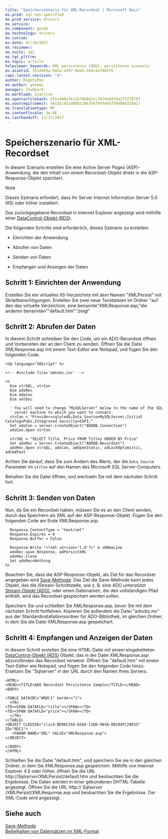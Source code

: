 ```yaml
---
title: "Speicherszenario für XML-Recordset | Microsoft Docs"
ms.prod: sql-non-specified
ms.prod_service: drivers
ms.service: 
ms.component: guide
ms.technology: drivers
ms.custom: 
ms.date: 01/19/2017
ms.reviewer: 
ms.suite: sql
ms.tgt_pltfrm: 
ms.topic: article
helpviewer_keywords: XML persistence [ADO], persistence scenario
ms.assetid: 353d569a-043a-4397-9ee6-564c4af8d5f6
caps.latest.revision: "4"
author: MightyPen
ms.author: genemi
manager: jhubbard
ms.workload: Inactive
ms.openlocfilehash: bfbc480a7b13a7008d2cc7679a5033e2f3270797
ms.sourcegitcommit: 44cd5c651488b5296fb679f6d43f50d068339a27
ms.translationtype: MT
ms.contentlocale: de-DE
ms.lasthandoff: 11/17/2017
---
```

# <a name="xml-recordset-persistence-scenario"></a>Speicherszenario für XML-Recordset
In diesem Szenario erstellen Sie eine Active Server Pages (ASP)-Anwendung, die den Inhalt von einem Recordset-Objekt direkt in die ASP-Response-Objekt speichert.  
  
> [!NOTE]
>  Dieses Szenario erfordert, dass Ihr Server Internet Information Server 5.0 (IIS) oder höher installiert.  
  
 Das zurückgegebene Recordset in Internet Explorer angezeigt wird mithilfe einer [DataControl-Objekt (RDS)](../../../ado/reference/rds-api/datacontrol-object-rds.md).  
  
 Die folgenden Schritte sind erforderlich, dieses Szenario zu erstellen:  
  
-   Einrichten der Anwendung  
  
-   Abrufen von Daten  
  
-   Senden von Daten  
  
-   Empfangen und Anzeigen der Daten  
  
## <a name="step-1-set-up-the-application"></a>Schritt 1: Einrichten der Anwendung  
 Erstellen Sie ein virtuelles IIS-Verzeichnis mit dem Namen "XMLPersist" mit Skriptberechtigungen. Erstellen Sie zwei neue Textdateien im Ordner "auf den das virtuelle Verzeichnis, eine benannte"XMLResponse.asp,"die anderen benannten""default.htm"."zeigt"  
  
## <a name="step-2-get-the-data"></a>Schritt 2: Abrufen der Daten  
 In diesem Schritt schreiben Sie den Code, um ein ADO-Recordset öffnen und Vorbereiten der an den Client zu senden. Öffnen Sie die Datei XMLResponse.asp mit einem Text-Editor wie Notepad, und fügen Sie den folgenden Code.  
  
```  
<%@ language="VBScript" %>  
  
<!-- #include file='adovbs.inc' -->  
  
<%  
  Dim strSQL, strCon  
  Dim adoRec   
  Dim adoCon   
  Dim xmlDoc   
  
  ' You will need to change "MySQLServer" below to the name of the SQL   
  ' server machine to which you want to connect.  
  strCon = "Provider=sqloledb;Data Source=MySQLServer;Initial Catalog=Pubs;Integrated Security=SSPI;"  
  Set adoCon = server.createObject("ADODB.Connection")  
  adoCon.Open strCon  
  
  strSQL = "SELECT Title, Price FROM Titles ORDER BY Price"  
  Set adoRec = Server.CreateObject("ADODB.Recordset")  
  adoRec.Open strSQL, adoCon, adOpenStatic, adLockOptimistic, adCmdText  
```  
  
 Achten Sie darauf, dass Sie zum Ändern des Werts, der die `Data Source` Parameter im `strCon` auf den Namen des Microsoft SQL Server-Computers.  
  
 Behalten Sie die Datei öffnen, und wechseln Sie mit dem nächsten Schritt fort.  
  
## <a name="step-3-send-the-data"></a>Schritt 3: Senden von Daten  
 Nun, da Sie ein Recordset haben, müssen Sie es an den Client senden, durch das Speichern als XML auf der ASP-Response-Objekt. Fügen Sie den folgenden Code am Ende XMLResponse.asp.  
  
```  
  Response.ContentType = "text/xml"  
  Response.Expires = 0  
  Response.Buffer = False  
  
  Response.Write "<?xml version='1.0'?>" & vbNewLine  
  adoRec.save Response, adPersistXML  
  adoRec.Close  
  Set adoRec=Nothing  
%>  
```  
  
 Beachten Sie, dass die ASP-Response-Objekt, als Ziel für das Recordset angegeben wird [Save-Methode](../../../ado/reference/ado-api/save-method.md). Das Ziel die Save-Methode kann jedes Objekt, das die IStream-Schnittstelle, wie z. B. eine ADO unterstützt [Stream-Objekt (ADO)](../../../ado/reference/ado-api/stream-object-ado.md), oder einen Dateinamen, die den vollständigen Pfad enthält, wird das Recordset gespeichert werden sollen.  
  
 Speichern Sie und schließen Sie XMLResponse.asp, bevor Sie mit dem nächsten Schritt fortfahren. Kopieren Sie außerdem die Datei "adovbs.inc" aus der Standardinstallationsordner für ADO-Bibliothek, im gleichen Ordner, in dem Sie die Datei XMLResponse.asp gespeichert.  
  
## <a name="step-4-receive-and-display-the-data"></a>Schritt 4: Empfangen und Anzeigen der Daten  
 In diesem Schritt erstellen Sie eine HTML-Datei mit einem eingebetteten [DataControl-Objekt (RDS)](../../../ado/reference/rds-api/datacontrol-object-rds.md) Objekt, das in der Datei XMLResponse.asp abzurufenden das Recordset verweist. Öffnen Sie "default.htm" mit einem Text-Editor wie Notepad, und fügen Sie den folgenden Code hinzu. Ersetzen Sie "Sqlserver" in der URL durch den Namen Ihres Servers.  
  
```  
<HTML>  
<HEAD><TITLE>ADO Recordset Persistence Sample</TITLE></HEAD>  
<BODY>  
  
<TABLE DATASRC="#RDC1" border="1">  
  <TR>  
<TD><SPAN DATAFLD="title"></SPAN></TD>  
<TD><SPAN DATAFLD="price"></SPAN></TD>  
  </TR>  
</TABLE>  
<OBJECT CLASSID="clsid:BD96C556-65A3-11D0-983A-00C04FC29E33" ID="RDC1">  
   <PARAM NAME="URL" VALUE="XMLResponse.asp">  
</OBJECT>  
  
</BODY>  
</HTML>  
```  
  
 Schließen Sie die Datei "default.htm", und speichern Sie sie in den gleichen Ordner, in dem Sie XMLResponse.asp gespeichert. Mithilfe von Internet Explorer 4.0 oder höher, öffnen Sie die URL http://*Sqlserver*/XMLPersist/default.htm und beobachten Sie die Ergebnisse. Die Daten werden in einer gebundenen DHTML-Tabelle angezeigt. Öffnen Sie die URL http:// *Sqlserver* /XMLPersist/XMLResponse.asp und beobachten Sie die Ergebnisse. Der XML-Code wird angezeigt.  
  
## <a name="see-also"></a>Siehe auch  
 [Save-Methode](../../../ado/reference/ado-api/save-method.md)   
 [Beibehalten von Datensätzen im XML-Format](../../../ado/guide/data/persisting-records-in-xml-format.md)
